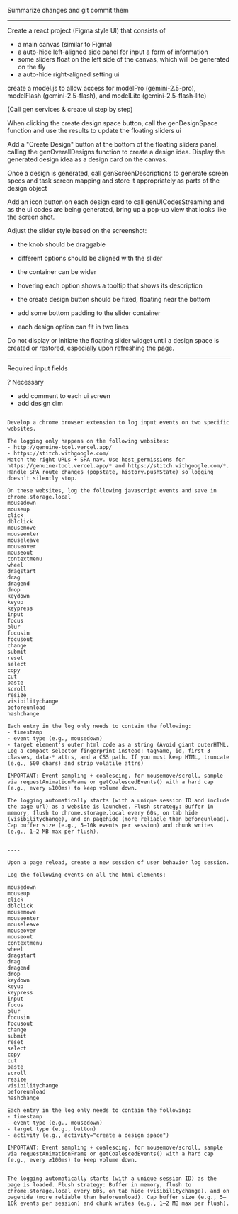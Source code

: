 
Summarize changes and git commit them

-----

Create a react project (Figma style UI) that consists of
- a main canvas (similar to Figma) 
- a auto-hide left-aligned side panel for input a form of information
- some sliders float on the left side of the canvas, which will be generated on the fly
- a auto-hide right-aligned setting ui

create a model.js to allow access for modelPro (gemini-2.5-pro), modelFlash (gemini-2.5-flash), and modelLite (gemini-2.5-flash-lite)

(Call gen services & create ui step by step)

When clicking the create design space button, call the genDesignSpace function and use the results to update the floating sliders ui

Add a "Create Design" button at the bottom of the floating sliders panel, calling the genOverallDesigns function to create a design idea. Display the generated design idea as a design card on the canvas.

Once a design is generated, call genScreenDescriptions to generate screen specs and task screen mapping and store it appropriately as parts of the design object


Add an icon button on each design card to call genUICodesStreaming and as the ui codes are being generated, bring up a pop-up view that looks like the screen shot.


Adjust the slider style based on the screenshot:
- the knob should be draggable
- different options should be aligned with the slider
- the container can be wider
- hovering each option shows a tooltip that shows its description
- the create design button should be fixed, floating near the bottom

- add some bottom padding to the slider container
- each design option can fit in two lines


Do not display or initiate the floating slider widget until a design space is created or restored, especially upon refreshing the page. 

----

Required input fields


? Necessary
- add comment to each ui screen
- add design dim


~~~~~

Develop a chrome browser extension to log input events on two specific websites.

The logging only happens on the following websites:
- http://genuine-tool.vercel.app/
- https://stitch.withgoogle.com/
Match the right URLs + SPA nav. Use host_permissions for https://genuine-tool.vercel.app/* and https://stitch.withgoogle.com/*. Handle SPA route changes (popstate, history.pushState) so logging doesn’t silently stop.

On these websites, log the following javascript events and save in chrome.storage.local
mousedown
mouseup
click
dblclick
mousemove
mouseenter
mouseleave
mouseover
mouseout
contextmenu
wheel
dragstart
drag
dragend
drop
keydown
keyup
keypress
input
focus
blur
focusin
focusout
change
submit
reset
select
copy
cut
paste
scroll
resize
visibilitychange
beforeunload
hashchange

Each entry in the log only needs to contain the following:
- timestamp
- event type (e.g., mousedown)
- target element's outer html code as a string (Avoid giant outerHTML. Log a compact selector fingerprint instead: tagName, id, first 3 classes, data-* attrs, and a CSS path. If you must keep HTML, truncate (e.g., 500 chars) and strip volatile attrs)

IMPORTANT: Event sampling + coalescing. for mousemove/scroll, sample via requestAnimationFrame or getCoalescedEvents() with a hard cap (e.g., every ≥100ms) to keep volume down.

The logging automatically starts (with a unique session ID and include the page url) as a website is launched. Flush strategy: Buffer in memory, flush to chrome.storage.local every 60s, on tab hide (visibilitychange), and on pagehide (more reliable than beforeunload). Cap buffer size (e.g., 5–10k events per session) and chunk writes (e.g., 1–2 MB max per flush).


----

Upon a page reload, create a new session of user behavior log session.

Log the following events on all the html elements:

mousedown
mouseup
click
dblclick
mousemove
mouseenter
mouseleave
mouseover
mouseout
contextmenu
wheel
dragstart
drag
dragend
drop
keydown
keyup
keypress
input
focus
blur
focusin
focusout
change
submit
reset
select
copy
cut
paste
scroll
resize
visibilitychange
beforeunload
hashchange

Each entry in the log only needs to contain the following:
- timestamp
- event type (e.g., mousedown)
- target type (e.g., button)
- activity (e.g., activity="create a design space")

IMPORTANT: Event sampling + coalescing. for mousemove/scroll, sample via requestAnimationFrame or getCoalescedEvents() with a hard cap (e.g., every ≥100ms) to keep volume down.


The logging automatically starts (with a unique session ID) as the page is loaded. Flush strategy: Buffer in memory, flush to chrome.storage.local every 60s, on tab hide (visibilitychange), and on pagehide (more reliable than beforeunload). Cap buffer size (e.g., 5–10k events per session) and chunk writes (e.g., 1–2 MB max per flush).

